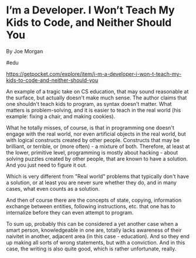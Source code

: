 # I’m a Developer. I Won’t Teach My Kids to Code, and Neither Should You
By Joe Morgan

#edu

https://getpocket.com/explore/item/i-m-a-developer-i-won-t-teach-my-kids-to-code-and-neither-should-you

An example of a tragic take on CS education, that may sound reasonable at the surface, but actually doesn't make much sense. The author claims that one shouldn't teach kids to program, as syntax doesn't matter. What matters is problem-solving, and it is easier to teach in the real world (his example: fixing a chair, and making cookies).

What he totally misses, of course, is that in programming one doesn't engage with the real world, nor even artificial objects in the real world, but with logical constructs created by other people. Constructs that may be brilliant, or terrible, or (more often) - a mixture of both. Therefore, at least at the lower, primitive level, programming is mostly about hacking - about solving puzzles created by other people, that are known to have a solution. And you just need to figure it out.

Which is very different from "Real world" problems that typically don't have a solution, or at least you are never sure whether they do, and in many cases, what even counts as a solution.

And then of course there are the concepts of state, copying, information exchange between entities, following instructions, etc. that one has to internalize before they can even attempt to program.

To sum up, probably this can be considered a yet another case when a smart person, knowledgeable in one are, totally lacks awareness of their naivitet  in another, adjacent area (in this case - education). And so they end up making all sorts of wrong statements, but with a conviction. And in this case, the writing is also quite good, which is rather unfortunate, really.